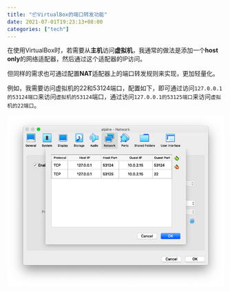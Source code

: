 ```yaml
---
title: "📦VirtualBox的端口转发功能"
date: 2021-07-01T19:23:13+08:00
categories: ["tech"]
---
```


在使用VirtualBox时，若需要从**主机**访问**虚拟机**，我通常的做法是添加一个**host only**的网络适配器，然后通过这个适配器的IP访问。

但同样的需求也可通过配置**NAT**适配器上的端口转发规则来实现，更加轻量化。

例如，我需要访问虚拟机的22和53124端口，配置如下，即可通过访问`127.0.0.1的53124端口`来访问`虚拟机的53124`端口，通过访问`127.0.0.1的53125端口`来访问`虚拟机的22端口`。

![9968ed5620001956b15127d9.png](assets/img/9968ed5620001956b15127d9.png)

